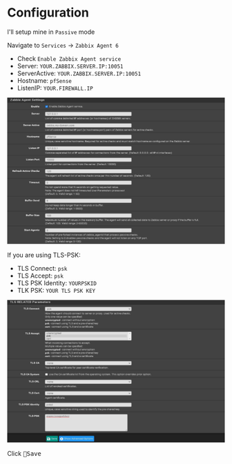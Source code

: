 # Configuration

I'll setup mine in `Passive` mode

Navigate to `Services` -> `Zabbix Agent 6`

- Check `Enable Zabbix Agent service`
- Server: `YOUR.ZABBIX.SERVER.IP:10051`
- ServerActive: `YOUR.ZABBIX.SERVER.IP:10051`
- Hostname: `pfSense`
- ListenIP: `YOUR.FIREWALL.IP`

![zabbix-config1](img/zabbix-config1.png)

If you are using TLS-PSK:

- TLS Connect: `psk`
- TLS Accept: `psk`
- TLS PSK Identity: `YOURPSKID`
- TLK PSK: `YOUR TLS PSK KEY`

![zabbix-config2](img/zabbix-config2.png)

Click <kbd>💾Save</kbd>

